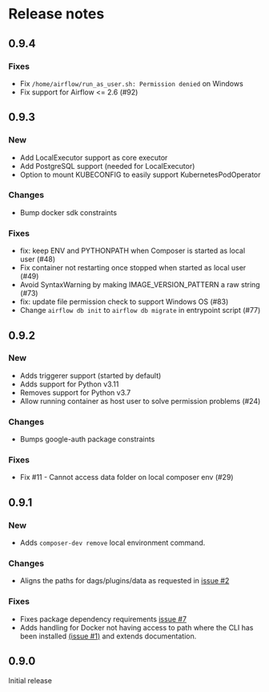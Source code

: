 # Release notes

## 0.9.4

### Fixes

- Fix `/home/airflow/run_as_user.sh: Permission denied` on Windows
- Fix support for Airflow <= 2.6 (#92)

## 0.9.3

### New

- Add LocalExecutor support as core executor
- Add PostgreSQL support (needed for LocalExecutor)
- Option to mount KUBECONFIG to easily support KubernetesPodOperator

### Changes

- Bump docker sdk constraints

### Fixes

- fix: keep ENV and PYTHONPATH when Composer is started as local user (#48)
- Fix container not restarting once stopped when started as local user (#49)
- Avoid SyntaxWarning by making IMAGE_VERSION_PATTERN a raw string (#73)
- fix: update file permission check to support Windows OS (#83)
- Change `airflow db init` to `airflow db migrate` in entrypoint script (#77)

## 0.9.2

### New

- Adds triggerer support (started by default)
- Adds support for Python v3.11
- Removes support for Python v3.7
- Allow running container as host user to solve permission problems (#24)

### Changes

- Bumps google-auth package constraints

### Fixes

- Fix #11 - Cannot access data folder on local composer env (#29)

## 0.9.1

### New

- Adds `composer-dev remove` local environment command.

### Changes

- Aligns the paths for dags/plugins/data as requested in [issue #2](https://github.com/GoogleCloudPlatform/composer-local-dev/issues/2)

### Fixes

- Fixes package dependency requirements [issue #7](https://github.com/GoogleCloudPlatform/composer-local-dev/issues/7)
- Adds handling for Docker not having access to path where the CLI has been installed
  [(issue #1)](https://github.com/GoogleCloudPlatform/composer-local-dev/issues/1) and extends documentation.

## 0.9.0

Initial release
